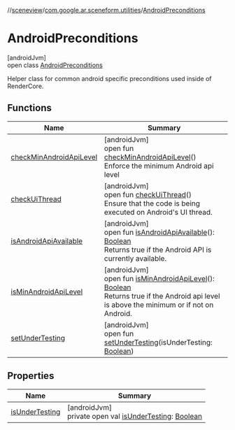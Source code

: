 //[sceneview](../../../index.md)/[com.google.ar.sceneform.utilities](../index.md)/[AndroidPreconditions](index.md)

# AndroidPreconditions

[androidJvm]\
open class [AndroidPreconditions](index.md)

Helper class for common android specific preconditions used inside of RenderCore.

## Functions

| Name | Summary |
|---|---|
| [checkMinAndroidApiLevel](check-min-android-api-level.md) | [androidJvm]<br>open fun [checkMinAndroidApiLevel](check-min-android-api-level.md)()<br>Enforce the minimum Android api level |
| [checkUiThread](check-ui-thread.md) | [androidJvm]<br>open fun [checkUiThread](check-ui-thread.md)()<br>Ensure that the code is being executed on Android's UI thread. |
| [isAndroidApiAvailable](is-android-api-available.md) | [androidJvm]<br>open fun [isAndroidApiAvailable](is-android-api-available.md)(): [Boolean](https://kotlinlang.org/api/latest/jvm/stdlib/kotlin/-boolean/index.html)<br>Returns true if the Android API is currently available. |
| [isMinAndroidApiLevel](is-min-android-api-level.md) | [androidJvm]<br>open fun [isMinAndroidApiLevel](is-min-android-api-level.md)(): [Boolean](https://kotlinlang.org/api/latest/jvm/stdlib/kotlin/-boolean/index.html)<br>Returns true if the Android api level is above the minimum or if not on Android. |
| [setUnderTesting](set-under-testing.md) | [androidJvm]<br>open fun [setUnderTesting](set-under-testing.md)(isUnderTesting: [Boolean](https://kotlinlang.org/api/latest/jvm/stdlib/kotlin/-boolean/index.html)) |

## Properties

| Name | Summary |
|---|---|
| [isUnderTesting](is-under-testing.md) | [androidJvm]<br>private open val [isUnderTesting](is-under-testing.md): [Boolean](https://kotlinlang.org/api/latest/jvm/stdlib/kotlin/-boolean/index.html) |
